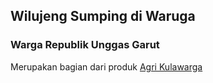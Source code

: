 ## Wilujeng Sumping di Waruga

### Warga Republik Unggas Garut

Merupakan bagian dari produk [Agri Kulawarga](https://kulawar.ga)
